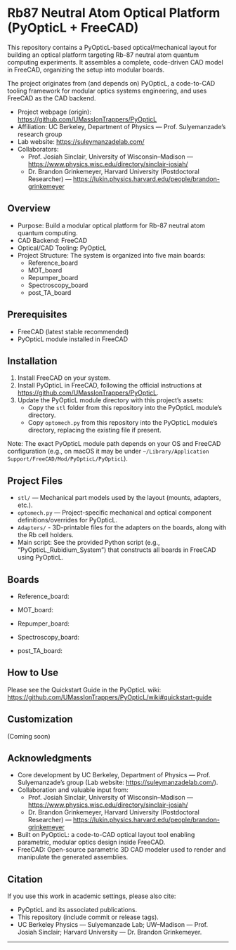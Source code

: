# Rb87 Neutral Atom Optical Platform (PyOpticL + FreeCAD)

This repository contains a PyOpticL-based optical/mechanical layout for building an optical platform targeting Rb-87 neutral atom quantum computing experiments. It assembles a complete, code-driven CAD model in FreeCAD, organizing the setup into modular boards.

The project originates from (and depends on) PyOpticL, a code-to-CAD tooling framework for modular optics systems engineering, and uses FreeCAD as the CAD backend.

- Project webpage (origin): https://github.com/UMassIonTrappers/PyOpticL
- Affiliation: UC Berkeley, Department of Physics — Prof. Sulyemanzade’s research group
- Lab website: https://suleymanzadelab.com/
- Collaborators:
  - Prof. Josiah Sinclair, University of Wisconsin–Madison — https://www.physics.wisc.edu/directory/sinclair-josiah/
  - Dr. Brandon Grinkemeyer, Harvard University (Postdoctoral Researcher) — https://lukin.physics.harvard.edu/people/brandon-grinkemeyer

## Overview

- Purpose: Build a modular optical platform for Rb-87 neutral atom quantum computing.
- CAD Backend: FreeCAD
- Optical/CAD Tooling: PyOpticL
- Project Structure: The system is organized into five main boards:
  - Reference_board
  - MOT_board
  - Repumper_board
  - Spectroscopy_board
  - post_TA_board

## Prerequisites

- FreeCAD (latest stable recommended)
- PyOpticL module installed in FreeCAD

## Installation

1. Install FreeCAD on your system.
2. Install PyOpticL in FreeCAD, following the official instructions at https://github.com/UMassIonTrappers/PyOpticL.
3. Update the PyOpticL module directory with this project’s assets:
   - Copy the `stl` folder from this repository into the PyOpticL module’s directory.
   - Copy `optomech.py` from this repository into the PyOpticL module’s directory, replacing the existing file if present.

Note: The exact PyOpticL module path depends on your OS and FreeCAD configuration (e.g., on macOS it may be under `~/Library/Application Support/FreeCAD/Mod/PyOpticL/PyOpticL`).

## Project Files

- `stl/` — Mechanical part models used by the layout (mounts, adapters, etc.).
- `optomech.py` — Project-specific mechanical and optical component definitions/overrides for PyOpticL.
- `Adapters/` - 3D\-printable files for the adapters on the boards, along with the Rb cell holders.
- Main script: See the provided Python script (e.g., “PyOpticL_Rubidium_System”) that constructs all boards in FreeCAD using PyOpticL.

## Boards

- Reference_board:

- MOT_board: 

- Repumper_board: 

- Spectroscopy_board: 

- post_TA_board: 

## How to Use

Please see the Quickstart Guide in the PyOpticL wiki:
https://github.com/UMassIonTrappers/PyOpticL/wiki#quickstart-guide

## Customization

(Coming soon)

## Acknowledgments

- Core development by UC Berkeley, Department of Physics — Prof. Sulyemanzade’s group (Lab website: https://suleymanzadelab.com/).
- Collaboration and valuable input from:
  - Prof. Josiah Sinclair, University of Wisconsin–Madison — https://www.physics.wisc.edu/directory/sinclair-josiah/
  - Dr. Brandon Grinkemeyer, Harvard University (Postdoctoral Researcher) — https://lukin.physics.harvard.edu/people/brandon-grinkemeyer
- Built on PyOpticL: a code-to-CAD optical layout tool enabling parametric, modular optics design inside FreeCAD.
- FreeCAD: Open-source parametric 3D CAD modeler used to render and manipulate the generated assemblies.

## Citation

If you use this work in academic settings, please also cite:
- PyOpticL and its associated publications.
- This repository (include commit or release tags).
- UC Berkeley Physics — Sulyemanzade Lab; UW–Madison — Prof. Josiah Sinclair; Harvard University — Dr. Brandon Grinkemeyer.

---
